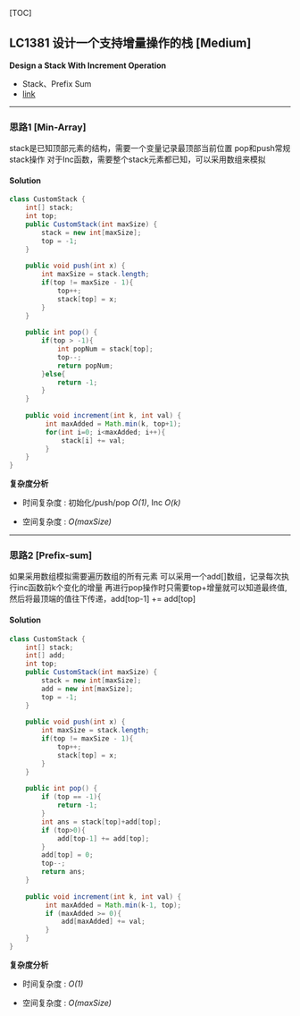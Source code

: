 [TOC]
## LC1381 设计一个支持增量操作的栈 [Medium]
**Design a Stack With Increment Operation**

- Stack、Prefix Sum
- [link](https://leetcode.com/problems/design-a-stack-with-increment-operation/)
---
### 思路1 [Min-Array]
stack是已知顶部元素的结构，需要一个变量记录最顶部当前位置
pop和push常规stack操作
对于Inc函数，需要整个stack元素都已知，可以采用数组来模拟

#### Solution

```java
class CustomStack {
    int[] stack;
    int top;
    public CustomStack(int maxSize) {
        stack = new int[maxSize];
        top = -1;
    }
    
    public void push(int x) {
        int maxSize = stack.length;
        if(top != maxSize - 1){
            top++;
            stack[top] = x;
        }
    }
    
    public int pop() {
        if(top > -1){
            int popNum = stack[top];
            top--;
            return popNum;
        }else{
            return -1;
        }
    }
    
    public void increment(int k, int val) {
         int maxAdded = Math.min(k, top+1);
         for(int i=0; i<maxAdded; i++){
             stack[i] += val;
         }
    }
}

```
**复杂度分析**

* 时间复杂度 : 初始化/push/pop *O(1)*, Inc *O(k)*

* 空间复杂度 : *O(maxSize)* 

---
### 思路2 [Prefix-sum]
如果采用数组模拟需要遍历数组的所有元素
可以采用一个add[]数组，记录每次执行inc函数前k个变化的增量
再进行pop操作时只需要top+增量就可以知道最终值,然后将最顶端的值往下传递，add[top-1] += add[top]

#### Solution

```java
class CustomStack {
    int[] stack;
    int[] add;
    int top;
    public CustomStack(int maxSize) {
        stack = new int[maxSize];
        add = new int[maxSize];
        top = -1;
    }
    
    public void push(int x) {
        int maxSize = stack.length;
        if(top != maxSize - 1){
            top++;
            stack[top] = x;
        }
    }
    
    public int pop() {
        if (top == -1){
            return -1;
        }
        int ans = stack[top]+add[top];
        if (top>0){
            add[top-1] += add[top];
        }
        add[top] = 0;
        top--;
        return ans;
    }
    
    public void increment(int k, int val) {
         int maxAdded = Math.min(k-1, top);
         if (maxAdded >= 0){
             add[maxAdded] += val;
         }
    }
}
```

**复杂度分析**

* 时间复杂度 : *O(1)*

* 空间复杂度 : *O(maxSize)* 

